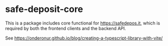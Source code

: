 # safe-deposit-core
 
This is a package includes core functional for
https://safedepos.it, which is required by both the
frontend clients and the backend API.

See https://onderonur.github.io/blog/creating-a-typescript-library-with-vite/
